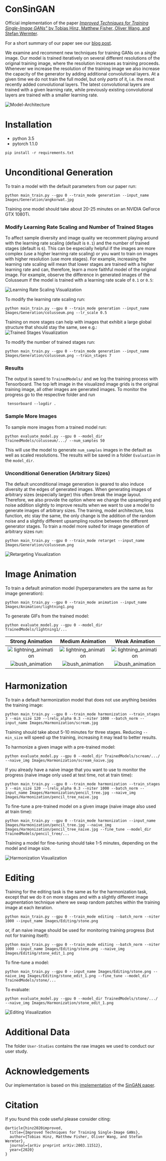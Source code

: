 # ConSinGAN

Official implementation of the paper [*Improved Techniques for Training Single-Image GANs"* by Tobias Hinz, Matthew Fisher, Oliver Wang, and Stefan Wermter](https://arxiv.org/abs/2003.11512).

For a short summary of our paper see our [blog post](https://www.tobiashinz.com/2020/03/24/improved-techniques-for-training-single-image-gans.html).

We examine and recomment new techniques for training GANs on a *single* image.
Our model is trained iteratively on several different resolutions of the original training image, where the resolution increases as training proceeds.
Whenever we increase the resolution of the training image we also increase the capacity of the generator by adding additional convolutional layers.
At a given time we do not train the full model, but only *parts* of it, i.e. the most recently added convolutional layers.
The latest convolutional layers are trained with a given learning rate, while previously existing convolutional layers are trained with a smaller learning rate.

![Model-Architecture](Examples/unconditional_generation.jpg)

# Installation

- python 3.5
- pytorch 1.1.0

```
pip install -r requirements.txt
```

# Unconditional Generation
To train a model with the default parameters from our paper run:

```
python main_train.py --gpu 0 --train_mode generation --input_name Images/Generation/angkorwat.jpg
```

Training one model should take about 20-25 minutes on an NVIDIA GeForce GTX 1080Ti.

### Modify Learning Rate Scaling and Number of Trained Stages
To affect sample diversity and image quality we recomment playing around with the learning rate scaling (default is `0.1`) and the number of trained stages (default is `6`).
This can be especially helpful if the images are more complex (use a higher learning rate scaling) or you want to train on images with higher resolution (use more stages).
For example, increasing the learning rate scaling will mean that lower stages are trained with a higher learning rate and can, therefore, learn a more faithful model of the original image.
For example, observe the difference in generated images of the Colusseum if the model is trained with a learning rate scale of `0.1` or `0.5`:

![Learning Rate Scaling Visualization](Examples/lr_scale_vis.jpg)

To modify the learning rate scaling run:

```
python main_train.py --gpu 0 --train_mode generation --input_name Images/Generation/colusseum.png --lr_scale 0.5
```

Training on more stages can help with images that exhibit a large global structure that should stay the same, see e.g.:
![Trained Stages Visualization](Examples/stages_vis.jpg)


To modify the number of trained stages run:

```
python main_train.py --gpu 0 --train_mode generation --input_name Images/Generation/colusseum.png --train_stages 7
```

### Results
The output is saved to `TrainedModels/` and we log the training process with Tensorboard.
The top left image in the visualized image grids is the original training image, all other images are generated images.
To monitor the progress go to the respective folder and run

```
 tensorboard --logdir .
```

### Sample More Images
To sample more images from a trained model run:

```
python evaluate_model.py --gpu 0 --model_dir TrainedModels/colusseum/.../ --num_samples 50
```

This will use the model to generate `num_samples` images in the default as well as scaled resolutions.
The results will be saved in a folder `Evaluation` in the `model_dir`.

### Unconditional Generation (Arbitrary Sizes)
The default unconditional image generation is geared to also induce diversity at the edges of generated images.
When generating images of arbitrary sizes (especially larger) this often break the image layout.
Therefore, we also provide the option where we change the upsampling and noise addition slightly to improve results when we want to use a model to generate images of arbitrary sizes.
The training, model architecture, loss function, etc stay the same, the only change is the addition of the random noise and a slightly different upsampling routine between the different generator stages.
To train a model more suited for image generation of arbitrary sizes run:

```
python main_train.py --gpu 0 --train_mode retarget --input_name Images/Generation/colusseum.png
```

![Retargeting Visualization](Examples/retarget_vis.jpg)


# Image Animation
To train a default animation model (hyperparameters are the same as for image generation):

```
python main_train.py --gpu 0 --train_mode animation --input_name Images/Animation/lightning1.png
```

To generate GIFs from the trained model:
```
python evaluate_model.py --gpu 0 --model_dir TrainedModels/lightning1/...
```

Strong Animation          |  Medium Animation          |  Weak Animation
:-------------------------:|:-------------------------:|:-------------------------:
![lightning_animation](Examples/animation/lightning_strong_animation.gif) |  ![lightning_animation](Examples/animation/lightning_medium_animation.gif) |  ![lightning_animation](Examples/animation/lightning_weak_animation.gif)
![bush_animation](Examples/animation/bush_strong_animation.gif) |  ![bush_animation](Examples/animation/bush_medium_animation.gif) |  ![bush_animation](Examples/animation/bush_weak_animation.gif)


# Harmonization
To train a default harmonization model that does not use anything besides the training image:

```
python main_train.py --gpu 0 --train_mode harmonization --train_stages 3 --min_size 120 --lrelu_alpha 0.3 --niter 1000 --batch_norm --input_name Images/Harmonization/scream.jpg
```

Training should take about 5-10 minutes for three stages. Reducing `--min_size` will speed up the training, increasing it may lead to better results.

To harmonize a given image with a pre-trained model:

```
python evaluate_model.py --gpu 0 --model_dir TrainedModels/scream/.../ --naive_img Images/Harmonization/scream_naive.jpg
```

If you already have a naive image that you want to use to monitor the progress (naive image only used at test time, not at train time):

```
python main_train.py --gpu 0 --train_mode harmonization --train_stages 3 --min_size 120 --lrelu_alpha 0.3 --niter 1000 --batch_norm --input_name Images/Harmonization/pencil_tree.jpg --naive_img Images/Harmonization/pencil_tree_naive.jpg
```

To fine-tune a pre-trained model on a given image (naive image also used at train time):

```
python main_train.py --gpu 0 --train_mode harmonization --input_name Images/Harmonization/pencil_tree.jpg --naive_img Images/Harmonization/pencil_tree_naive.jpg --fine_tune --model_dir TrainedModels/pencil_tree/...
```

Training a model for fine-tuning should take 1-5 minutes, depending on the model and image size.

![Harmonization Visualization](Examples/harmonization_vis.jpg)

# Editing
Training for the editing task is the same as for the harmonization task, except that we do it on more stages and with a slightly different image augmentation technique where we swap random patches within the training image at each iteration.

```
python main_train.py --gpu 0 --train_mode editing --batch_norm --niter 1000 --input_name Images/Editing/stone.png
```

or, if an naive image should be used for monitoring training progress (but not for training itself):

```
python main_train.py --gpu 0 --train_mode editing --batch_norm --niter 1000 --input_name Images/Editing/stone.png --naive_img Images/Editing/stone_edit_1.png
```

To fine-tune a model:

```
python main_train.py --gpu 0 --input_name Images/Editing/stone.png --naive_img Images/Editing/stone_edit_1.png --fine_tune --model_dir TrainedModels/stone/...
```

To evaluate:

```
python evaluate_model.py --gpu 0 --model_dir TrainedModels/stone/.../ --naive_img Images/Harmonization/stone_edit_1.png
```

![Editing Visualization](Examples/editing_vis.jpg)

# Additional Data
The folder `User-Studies` contains the raw images we used to conduct our user study.

# Acknowledgements
Our implementation is based on this [implementation](https://github.com/tamarott/SinGAN) of the [SinGAN paper](https://arxiv.org/abs/1905.01164).

# Citation
If you found this code useful please consider citing:

```
@article{hinz2020improved,
  title={Improved Techniques for Training Single-Image GANs},
  author={Tobias Hinz, Matthew Fisher, Oliver Wang, and Stefan Wermter},
  journal={arXiv preprint arXiv:2003.11512},
  year={2020}
}
```

